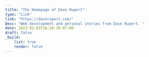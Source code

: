 ```yaml
---
title: "The Homepage of Dave Rupert"
type: "Link"
link: "https://daverupert.com/"
Desc: "Web development and personal stories from Dave Rupert. "
date: 2023-02-03T16:28:38-07:00
draft: false
_build:
    list: true
    render: false
---
```


